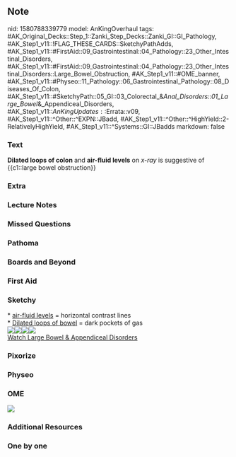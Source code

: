 ## Note
nid: 1580788339779
model: AnKingOverhaul
tags: #AK_Original_Decks::Step_1::Zanki_Step_Decks::Zanki_GI::GI_Pathology, #AK_Step1_v11::!FLAG_THESE_CARDS::SketchyPathAdds, #AK_Step1_v11::#FirstAid::09_Gastrointestinal::04_Pathology::23_Other_Intestinal_Disorders, #AK_Step1_v11::#FirstAid::09_Gastrointestinal::04_Pathology::23_Other_Intestinal_Disorders::Large_Bowel_Obstruction, #AK_Step1_v11::#OME_banner, #AK_Step1_v11::#Physeo::11_Pathology::06_Gastrointestinal_Pathology::08_Diseases_Of_Colon, #AK_Step1_v11::#SketchyPath::05_GI::03_Colorectal_&_Anal_Disorders::01_Large_Bowel_&_Appendiceal_Disorders, #AK_Step1_v11::$AnKingUpdates::$Errata::v09, #AK_Step1_v11::^Other::^EXPN::JBadd, #AK_Step1_v11::^Other::^HighYield::2-RelativelyHighYield, #AK_Step1_v11::^Systems::GI::JBadds
markdown: false

### Text
<div>
  <span style="color: var(--text-fg);"><b>Dilated loops of
  colon</b></span> <span style="color: var(--text-fg);">and</span>
  <span style="color: var(--text-fg);"><b style="">air-fluid
  levels</b></span> <span style="color: var(--text-fg);">on</span>
  <span style="color: var(--text-fg);"><i>x-ray</i></span>
  <span style="color: var(--text-fg);">is suggestive of</span>
  <span style="color: var(--text-fg);">{{c1::large bowel
  obstruction}}</span>
</div>

### Extra


### Lecture Notes


### Missed Questions


### Pathoma


### Boards and Beyond


### First Aid


### Sketchy
<div>
  * <u>air-fluid levels</u> = horizontal contrast lines
</div>
<div>
  * <u>Dilated loops of bowel</u> = dark pockets of gas
</div>
<div><img src=
"Screen%20Shot%202020-02-03%20at%2010.53.53%20PM.JPG"><img src=
"Screen%20Shot%202020-02-03%20at%2010.52.37%20PM.JPG"><img src=
"Screen%20Shot%202020-02-03%20at%2010.56.24%20PM.JPG"><img src=
"Zoverall%20picture%20(41)_1566160514431.JPG"></div><a href=
"https://dashboard.sketchy.com/study/medical/courses/medical-pathophysiology/units/medical-pathophysiology-gi/videos/medical-pathophysiology-gi-colorectal-and-anal-disorders-large-bowel-and-appendiceal-disorders?utm_source=anki&utm_medium=partnership&utm_campaign=february_update&utm_content=medical">Watch
Large Bowel & Appendiceal Disorders</a>

### Pixorize


### Physeo


### OME
<div class="ome-widget">
  <a href="https://onlinemeded.org?ref=anki"><img src=
  "_OME_AnkiFlashcards_General_4.png"></a>
</div>

### Additional Resources


### One by one

